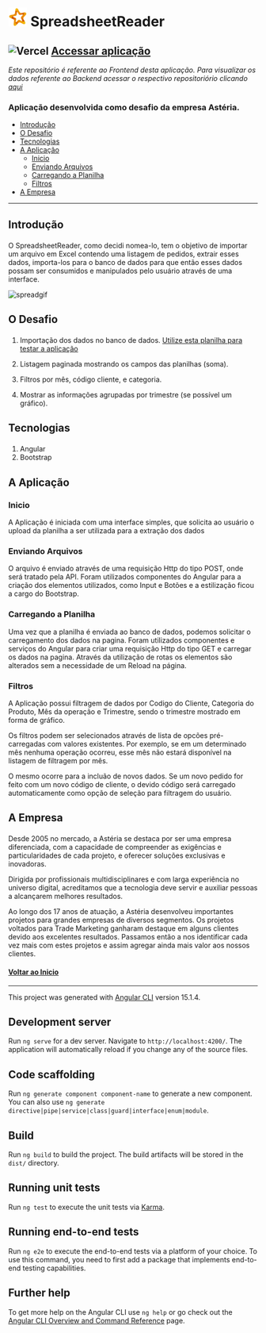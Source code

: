 # <img id='start' width='38px' src='./src/assets/img/logoiconwbg.png'> SpreadsheetReader 

## ![Vercel](https://vercelbadge.vercel.app/api/holiv/SpreadsheetReader-Angular) [Accessar aplicação](https://spreadsheet-reader.vercel.app/)

<i>Este repositório é referente ao Frontend desta aplicação. Para visualizar os dados referente ao Backend acessar o respectivo repositoriório clicando [aqui](https://github.com/Holiv/SpreadsheetReader-ASP.NETCoreWebAPI)</i>
### Aplicação desenvolvida como desafio da empresa Astéria.

- <a href="#intro">Introdução</a>
- <a href="#desafio">O Desafio</a>
- <a href="#tech">Tecnologias</a>
- <a href="#apli">A Aplicação</a>
  - <a href="#inicio">Inicio</a>
  - <a href="#env">Enviando Arquivos</a>
  - <a href="#carr">Carregando a Planilha</a>
  - <a href='#filtro'>Filtros</a>
- <a href="#emp">A Empresa</a>

---
## <p id="#intro">Introdução</p>

O SpreadsheetReader, como decidi nomea-lo, tem o objetivo de importar um arquivo em Excel contendo uma listagem de pedidos, extrair esses dados, importa-los para o banco de dados para que então esses dados possam ser consumidos e manipulados pelo usuário através de uma interface.

![spreadgif](https://user-images.githubusercontent.com/97141987/218546270-14577d20-4550-46dc-92cf-4a943c90714e.gif)

## <p id="#desafio">O Desafio</p>

1. Importação dos dados no banco de dados. [Utilize esta planilha para testar a aplicação](https://github.com/Holiv/SpreadsheetReader-Angular/files/10725477/sheet_dummy_data.xlsx)

2. Listagem paginada mostrando os campos das planilhas (soma).
3. Filtros por mês, código cliente, e categoria.
4. Mostrar as informações agrupadas por trimestre (se possível um gráfico).
## <p id="#tech">Tecnologias</p>
1. Angular
2. Bootstrap

## <p id="#apli">A Aplicação</p>
### <p id="#inicio">Inicio</p>
A Aplicação é iniciada com uma interface simples, que solicita ao usuário o upload da planilha a ser utilizada para a extração dos dados

### <p id="#env">Enviando Arquivos</p>
O arquivo é enviado através de uma requisição Http do tipo POST, onde será tratado pela API.
Foram utilizados componentes do Angular para a criação dos elementos utilizados, como Input e Botões e a estilização ficou a cargo do Bootstrap.

### <p id="#carr">Carregando a Planilha</p>
Uma vez que a planilha é enviada ao banco de dados, podemos solicitar o carregamento dos dados na pagina.
Foram utilizados componentes e serviços do Angular para criar uma requisição Http do tipo GET e carregar os dados na pagina. 
Através da utilização de rotas os elementos são alterados sem a necessidade de um Reload na página.

### <p id="#filtro">Filtros</p>
A Aplicação possui filtragem de dados por Codigo do Cliente, Categoria do Produto, Mês da operação e Trimestre, sendo o trimestre mostrado em forma de gráfico.

Os filtros podem ser selecionados através de lista de opcões pré-carregadas com valores existentes. Por exemplo, se em um determinado mês nenhuma operação ocorreu, esse mês não estará disponível na listagem de filtragem por mês.

O mesmo ocorre para a incluão de novos dados. Se um novo pedido for feito com um novo código de cliente, o devido código será carregado automaticamente como opção de seleção para filtragem do usuário.

## <p id="#carr">A Empresa</p>
Desde 2005 no mercado, a Astéria se destaca por ser uma empresa diferenciada, com a capacidade de compreender as exigências e particularidades de cada projeto, e oferecer soluções exclusivas e inovadoras.

Dirigida por profissionais multidisciplinares e com larga experiência no universo digital, acreditamos que a tecnologia deve servir e auxiliar pessoas a alcançarem melhores resultados.

Ao longo dos 17 anos de atuação, a Astéria desenvolveu importantes projetos para grandes empresas de diversos segmentos. Os projetos voltados para Trade Marketing ganharam destaque em alguns clientes devido aos excelentes resultados. Passamos então a nos identificar cada vez mais com estes projetos e assim agregar ainda mais valor aos nossos clientes.
#### <a href="#start">Voltar ao Inicio</a>
---

This project was generated with [Angular CLI](https://github.com/angular/angular-cli) version 15.1.4.

## Development server

Run `ng serve` for a dev server. Navigate to `http://localhost:4200/`. The application will automatically reload if you change any of the source files.

## Code scaffolding

Run `ng generate component component-name` to generate a new component. You can also use `ng generate directive|pipe|service|class|guard|interface|enum|module`.

## Build

Run `ng build` to build the project. The build artifacts will be stored in the `dist/` directory.

## Running unit tests

Run `ng test` to execute the unit tests via [Karma](https://karma-runner.github.io).

## Running end-to-end tests

Run `ng e2e` to execute the end-to-end tests via a platform of your choice. To use this command, you need to first add a package that implements end-to-end testing capabilities.

## Further help

To get more help on the Angular CLI use `ng help` or go check out the [Angular CLI Overview and Command Reference](https://angular.io/cli) page.
